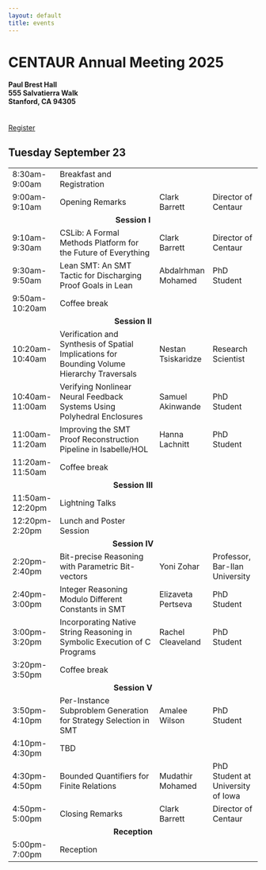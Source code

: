 ```yaml
---
layout: default
title: events
---
```


<h1>CENTAUR Annual Meeting 2025</h1>
<h4>Paul Brest Hall<br/>
555 Salvatierra Walk<br/>
Stanford, CA 94305</h4>
<br/>
<a href="https://www.eventbrite.com/e/2025-centaur-annual-meeting-tickets-1528070553159" class="btn">
Register
</a>
<!--<a href="https://youtu.be/g4yNwnGNANI?si=IwMv4t33gyCxMHBv" class="btn">
Recap Video
</a>-->

<h2>Tuesday September 23</h2>
<table>
<tr>
<td style="width:18%;">8:30am-9:00am</td>
<td style="width:44%;">Breakfast and Registration</td>
<td style="width:18%;"></td>
<td style="width:20%;"></td>
</tr>

<tr>
<td>9:00am-9:10am</td>
<td>Opening Remarks</td>
<td>Clark Barrett</td>
<td>Director of Centaur</td>
</tr>

<tr>
<td colspan="4" style="text-align:center;font-weight:bold;">
Session I
</td>
</tr>
<tr>
<td>9:10am-9:30am</td>
<td>CSLib: A Formal Methods Platform for the Future of Everything</td>
<td>Clark Barrett</td>
<td>Director of Centaur</td>
</tr>
<tr>
<td>9:30am-9:50am</td>
<td>Lean SMT: An SMT Tactic for Discharging Proof Goals in Lean</td>
<td>Abdalrhman Mohamed</td>
<td>PhD Student</td>
</tr>
<tr>
<td>9:50am-10:20am</td>
<td>Coffee break</td>
<td></td>
<td></td>
</tr>

<tr>
<td colspan="4" style="text-align:center;font-weight:bold;">
Session II
</td>
</tr>

<tr>
<td>10:20am-10:40am</td>
<td>Verification and Synthesis of Spatial Implications for Bounding Volume Hierarchy Traversals</td>
<td>Nestan Tsiskaridze</td>
<td>Research Scientist</td>
</tr>
<tr>
<td>10:40am-11:00am</td>
<td>Verifying Nonlinear Neural Feedback Systems Using Polyhedral Enclosures</td>
<td>Samuel Akinwande</td>
<td>PhD Student</td>
</tr>
<tr>
<td>11:00am-11:20am</td>
<td>Improving the SMT Proof Reconstruction Pipeline in Isabelle/HOL</td>
<td>Hanna Lachnitt</td>
<td>PhD Student</td>
</tr>


<tr>
<td>11:20am-11:50am</td>
<td>Coffee break</td>
<td></td>
<td></td>
</tr>

<tr>
<td colspan="4" style="text-align:center;font-weight:bold;">
Session III
</td>
</tr>

<tr>
<td>11:50am-12:20pm</td>
<td>Lightning Talks</td>
<td></td>
<td></td>
</tr>

<tr>
<td>12:20pm-2:20pm</td>
<td>Lunch and Poster Session</td>
<td></td>
<td></td>
</tr>

<tr>
<td colspan="4" style="text-align:center;font-weight:bold;">
Session IV
</td>
</tr>
<tr>
<td>2:20pm-2:40pm</td>
<td>Bit-precise Reasoning with Parametric Bit-vectors</td>
<td>Yoni Zohar</td>
<td>Professor, Bar-Ilan University</td>
</tr>
<tr>
<td>2:40pm-3:00pm</td>
<td>Integer Reasoning Modulo Different Constants in SMT</td>
<td>Elizaveta Pertseva</td>
<td>PhD Student</td>
</tr>
<tr>
<td>3:00pm-3:20pm</td>
<td>Incorporating Native String Reasoning in Symbolic Execution of C Programs</td>
<td>Rachel Cleaveland</td>
<td>PhD Student</td>
</tr>
<tr>
<td>3:20pm-3:50pm</td>
<td>Coffee break</td>
<td></td>
<td></td>
</tr>

<tr>
<td colspan="4" style="text-align:center;font-weight:bold;">
Session V
</td>
</tr>
<tr>
<td>3:50pm-4:10pm</td>
<td>Per-Instance Subproblem Generation for Strategy Selection in SMT</td>
<td>Amalee Wilson</td>
<td>PhD Student</td>
</tr>
<tr>
<td>4:10pm-4:30pm</td>
<td>TBD</td>
<td></td>
<td></td>
</tr>
<tr>
<td>4:30pm-4:50pm</td>
<td>Bounded Quantifiers for Finite Relations</td>
<td>Mudathir Mohamed</td>
<td>PhD Student at University of Iowa</td>
</tr>
<tr>
<td>4:50pm-5:00pm</td>
<td>Closing Remarks</td>
<td>Clark Barrett</td>
<td>Director of Centaur</td>
</tr>

<tr>
<td colspan="4" style="text-align:center;font-weight:bold;">
Reception
</td>
</tr>
<tr>
<td>5:00pm-7:00pm</td>
<td colspan="3">Reception</td>
</tr>

</table>
